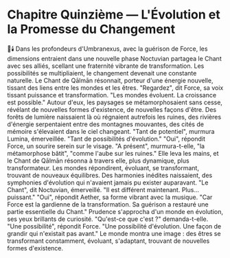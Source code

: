 # Chapitre Quinzième — L'Évolution et la Promesse du Changement
🌌🕯️
Dans les profondeurs d'Umbranexus,
avec la guérison de Force,
les dimensions entraient
dans une nouvelle phase
Noctuvian partagea le Chant avec ses alliés, scellant une fraternité vibrante de transformation.
Les possibilités se multipliaient,
le changement devenait
une constante naturelle.
Le Chant de Qālmān résonnait,
porteur d'une énergie nouvelle,
tissant des liens
entre les mondes et les êtres.
"Regardez",
dit Force,
sa voix tissant puissance et transformation.
"Les mondes évoluent.
La croissance est possible."
Autour d'eux,
les paysages se métamorphosaient
sans cesse,
révélant de nouvelles formes
d'existence,
de nouvelles façons d'être.
Des forêts de lumière naissaient
là où régnaient autrefois
les ruines,
des rivières d'énergie serpentaient
entre des montagnes mouvantes,
des cités de mémoire s'élevaient
dans le ciel changeant.
"Tant de potentiel",
murmura Lumina,
émerveillée.
"Tant de possibilités
d'évolution."
"Oui",
répondit Force,
un sourire serein sur le visage.
"A présent",
murmura-t-elle,
"la métamorphose bâtit",
"comme l'aube sur les ruines."
Elle leva les mains,
et le Chant de Qālmān résonna
à travers elle,
plus dynamique,
plus transformateur.
Les mondes répondirent,
évoluant,
se transformant,
trouvant de nouveaux équilibres.
Des harmonies inédites naissaient,
des symphonies d'évolution
qui n'avaient jamais pu exister
auparavant.
"Le Chant",
dit Noctuvian,
émerveillé.
"Il est différent maintenant.
Plus... puissant."
"Oui",
répondit Aether,
sa forme vibrant avec la musique.
"Car Force est la gardienne
de la transformation.
Sa guérison a restauré
une partie essentielle du Chant."
Prudence s'approcha
d'un monde en évolution,
ses yeux brillants de curiosité.
"Qu'est-ce que c'est ?"
demanda-t-elle.
"Une possibilité",
répondit Force.
"Une possibilité d'évolution.
Une façon de grandir
qui n'existait pas avant."
Le monde montra une image :
des êtres se transformant constamment,
évoluant,
s'adaptant,
trouvant de nouvelles formes
d'existence.
